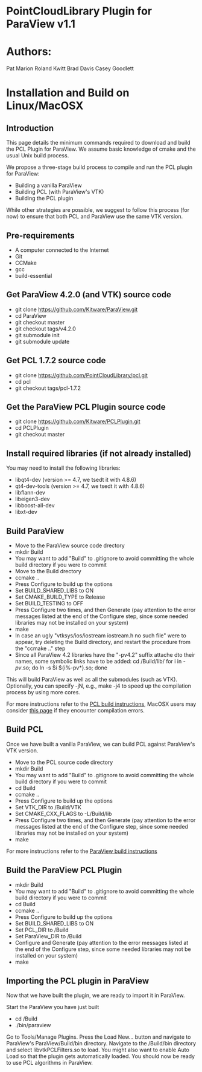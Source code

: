 # PointCloudLibrary Plugin for ParaView v1.1

# Authors:
  Pat Marion
  Roland Kwitt
  Brad Davis
  Casey Goodlett


# Installation and Build on Linux/MacOSX


## Introduction
This page details the minimum commands required to download and build the PCL Plugin for ParaView. We assume basic knowledge of cmake and the usual Unix build process.

We propose a three-stage build process to compile and run the PCL plugin for ParaView:
* Building a vanilla ParaView
* Building PCL (with ParaView's VTK)
* Building the PCL plugin

While other strategies are possible, we suggest to follow this process (for now) to ensure that both PCL and ParaView use the same VTK version.


## Pre-requirements

* A computer connected to the Internet
* Git
* CCMake
* gcc
* build-essential


## Get ParaView 4.2.0 (and VTK) source code

* git clone https://github.com/Kitware/ParaView.git
* cd ParaView
* git checkout master
* git checkout tags/v4.2.0
* git submodule init
* git submodule update


## Get PCL 1.7.2 source code

* git clone https://github.com/PointCloudLibrary/pcl.git
* cd pcl
* git checkout tags/pcl-1.7.2


## Get the ParaView PCL Plugin source code

* git clone https://github.com/Kitware/PCLPlugin.git
* cd PCLPlugin
* git checkout master


## Install required libraries (if not already installed)

You may need to install the following libraries:
* libqt4-dev (version >= 4.7, we tsedt it with 4.8.6)
* qt4-dev-tools (version >= 4.7, we tsedt it with 4.8.6)
* libflann-dev
* libeigen3-dev
* libboost-all-dev
* libxt-dev


## Build ParaView

* Move to the ParaView source code drectory
* mkdir Build
* You may want to add "Build" to .gitignore to avoid committing the whole build directory if you were to commit
* Move to the Build drectory
* ccmake ..
* Press Configure to build up the options
* Set BUILD_SHARED_LIBS to ON
* Set CMAKE_BUILD_TYPE to Release
* Set BUILD_TESTING to OFF
* Press Configure two times, and then Generate (pay attention to the error
  messages listed at the end of the Configure step, since some needed libraries
  may not be installed on your system)
* make
* In case an ugly "vtksys/ios/iostream iostream.h no such file" were to appear,
  try deleting the Build directory, and restart the procedure from the "ccmake .."
  step
* Since all ParaView 4.2 libraries have the "-pv4.2" suffix attache dto their
  names, some symbolic links have to be added:
  cd <FullPathToParaViewSource>/Build/lib/
  for i in *-pv*.so; do ln -s $i ${i%-pv*}.so; done

This will build ParaView as well as all the submodules (such as VTK). Optionally, you can specify -jN, e.g., make -j4 to speed up the compilation process by using more cores.

For more instructions refer to the [PCL build instructions](http://pointclouds.org/downloads/source.html),
MacOSX users may consider [this page](http://www.pcl-users.org/Problems-compiling-from-source-on-Mac-OS-X-Lion-td3862799.html) if they encounter compilation errors.


## Build PCL

Once we have built a vanilla ParaView, we can build PCL against ParaView's VTK version.

* Move to the PCL source code directory
* mkdir Build
* You may want to add "Build" to .gitignore to avoid committing the whole build directory if you were to commit
* cd Build
* ccmake ..
* Press Configure to build up the options
* Set VTK_DIR to <FullPathToParaViewSource>/Build/VTK
* Set CMAKE_CXX_FLAGS to -L<FullPathToParaViewSource>/Build/lib
* Press Configure two times, and then Generate (pay attention to the error
  messages listed at the end of the Configure step, since some needed libraries
  may not be installed on your system)
* make

For more instructions refer to the [ParaView build instructions](http://www.paraview.org/Wiki/ParaView:Build_And_Install)


## Build the ParaView PCL Plugin

* mkdir Build
* You may want to add "Build" to .gitignore to avoid committing the whole build directory if you were to commit
* cd Build
* ccmake ..
* Press Configure to build up the options
* Set BUILD_SHARED_LIBS to ON
* Set PCL_DIR to <FullPathToPCLSource>/Build
* Set ParaView_DIR to <FullPathToParaViewSource>/Build
* Configure and Generate (pay attention to the error messages listed at the
  end of the Configure step, since some needed libraries may not be installed
  on your system)
* make


## Importing the PCL plugin in ParaView

Now that we have built the plugin, we are ready to import it in ParaView.

Start the ParaView you have just built
* cd <FullPathToParaViewSource>/Build
* ./bin/paraview

Go to Tools/Manage Plugins. Press the Load New... button and navigate to ParaView's ParaView/Build/bin directory. Navigate to the <FullPathToPCLPluginSource>/Build/bin directory and select libvtkPCLFilters.so to load. You might also want to enable Auto Load so that the plugin gets automatically loaded. You should now be ready to use PCL algorithms in ParaView.



  